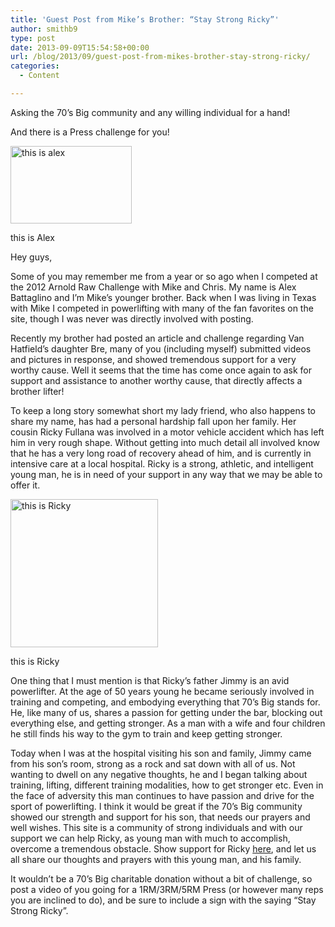 ```yaml
---
title: 'Guest Post from Mike’s Brother: “Stay Strong Ricky”'
author: smithb9
type: post
date: 2013-09-09T15:54:58+00:00
url: /blog/2013/09/guest-post-from-mikes-brother-stay-strong-ricky/
categories:
  - Content

---
```

Asking the 70’s Big community and any willing individual for a hand!

And there is a Press challenge for you!

<div id="attachment_9621" style="width: 204px" class="wp-caption alignnone">
  <a href="/2013/09/alex.png"><img aria-describedby="caption-attachment-9621" data-attachment-id="9621" data-permalink="/blog/2013/09/guest-post-from-mikes-brother-stay-strong-ricky/alex/" data-orig-file="/2013/09/alex.png" data-orig-size="194,124" data-comments-opened="1" data-image-meta="{&quot;aperture&quot;:&quot;0&quot;,&quot;credit&quot;:&quot;&quot;,&quot;camera&quot;:&quot;&quot;,&quot;caption&quot;:&quot;&quot;,&quot;created_timestamp&quot;:&quot;0&quot;,&quot;copyright&quot;:&quot;&quot;,&quot;focal_length&quot;:&quot;0&quot;,&quot;iso&quot;:&quot;0&quot;,&quot;shutter_speed&quot;:&quot;0&quot;,&quot;title&quot;:&quot;&quot;}" data-image-title="alex" data-image-description="" data-medium-file="/2013/09/alex.png" data-large-file="/2013/09/alex.png" class="size-full wp-image-9621" alt="this is alex" src="/2013/09/alex.png" width="194" height="124" srcset="/2013/09/alex.png 194w, /2013/09/alex-150x95.png 150w" sizes="(max-width: 194px) 100vw, 194px" /></a>
  
  <p id="caption-attachment-9621" class="wp-caption-text">
    this is Alex
  </p>
</div>

Hey guys,

Some of you may remember me from a year or so ago when I competed at the 2012 Arnold Raw Challenge with Mike and Chris. My name is Alex Battaglino and I’m Mike’s younger brother. Back when I was living in Texas with Mike I competed in powerlifting with many of the fan favorites on the site, though I was never was directly involved with posting.

Recently my brother had posted an article and challenge regarding Van Hatfield’s daughter Bre, many of you (including myself) submitted videos and pictures in response, and showed tremendous support for a very worthy cause. Well it seems that the time has come once again to ask for support and assistance to another worthy cause, that directly affects a brother lifter!

To keep a long story somewhat short my lady friend, who also happens to share my name, has had a personal hardship fall upon her family. Her cousin Ricky Fullana was involved in a motor vehicle accident which has left him in very rough shape. Without getting into much detail all involved know that he has a very long road of recovery ahead of him, and is currently in intensive care at a local hospital. Ricky is a strong, athletic, and intelligent young man, he is in need of your support in any way that we may be able to offer it.

<div id="attachment_9622" style="width: 246px" class="wp-caption alignnone">
  <a href="/2013/09/ricky.png"><img aria-describedby="caption-attachment-9622" data-attachment-id="9622" data-permalink="/blog/2013/09/guest-post-from-mikes-brother-stay-strong-ricky/ricky/" data-orig-file="/2013/09/ricky.png" data-orig-size="236,237" data-comments-opened="1" data-image-meta="{&quot;aperture&quot;:&quot;0&quot;,&quot;credit&quot;:&quot;&quot;,&quot;camera&quot;:&quot;&quot;,&quot;caption&quot;:&quot;&quot;,&quot;created_timestamp&quot;:&quot;0&quot;,&quot;copyright&quot;:&quot;&quot;,&quot;focal_length&quot;:&quot;0&quot;,&quot;iso&quot;:&quot;0&quot;,&quot;shutter_speed&quot;:&quot;0&quot;,&quot;title&quot;:&quot;&quot;}" data-image-title="ricky" data-image-description="" data-medium-file="/2013/09/ricky-200x200.png" data-large-file="/2013/09/ricky.png" class="size-full wp-image-9622" alt="this is Ricky" src="/2013/09/ricky.png" width="236" height="237" srcset="/2013/09/ricky.png 236w, /2013/09/ricky-150x150.png 150w, /2013/09/ricky-200x200.png 200w" sizes="(max-width: 236px) 100vw, 236px" /></a>
  
  <p id="caption-attachment-9622" class="wp-caption-text">
    this is Ricky
  </p>
</div>

One thing that I must mention is that Ricky’s father Jimmy is an avid powerlifter. At the age of 50 years young he became seriously involved in training and competing, and embodying everything that 70’s Big stands for. He, like many of us, shares a passion for getting under the bar, blocking out everything else, and getting stronger. As a man with a wife and four children he still finds his way to the gym to train and keep getting stronger.

Today when I was at the hospital visiting his son and family, Jimmy came from his son’s room, strong as a rock and sat down with all of us. Not wanting to dwell on any negative thoughts, he and I began talking about training, lifting, different training modalities, how to get stronger etc. Even in the face of adversity this man continues to have passion and drive for the sport of powerlifting. I think it would be great if the 70’s Big community showed our strength and support for his son, that needs our prayers and well wishes. This site is a community of strong individuals and with our support we can help Ricky, as young man with much to accomplish, overcome a tremendous obstacle. Show support for Ricky [here][1], and let us all share our thoughts and prayers with this young man, and his family.

It wouldn’t be a 70’s Big charitable donation without a bit of challenge, so post a video of you going for a 1RM/3RM/5RM Press (or however many reps you are inclined to do), and be sure to include a sign with the saying “Stay Strong Ricky”.

&nbsp;

 [1]: http://www.gofundme.com/47sxeg